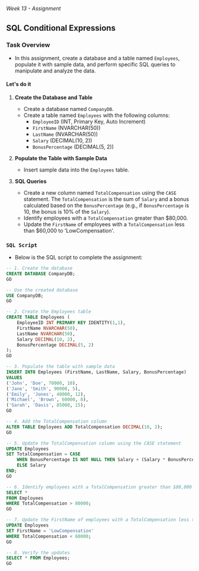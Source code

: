 ###### Week 13 - Assignment
## SQL Conditional Expressions

### Task Overview

- In this assignment, create a database and a table named `Employees`, populate it with sample data, and perform specific SQL queries to manipulate and analyze the data.

#### Let's do it

1. **Create the Database and Table**
    - Create a database named `CompanyDB`.
    - Create a table named `Employees` with the following columns:
        - `EmployeeID` (INT, Primary Key, Auto Increment)
        - `FirstName` (NVARCHAR(50))
        - `LastName` (NVARCHAR(50))
        - `Salary` (DECIMAL(10, 2))
        - `BonusPercentage` (DECIMAL(5, 2))

2. **Populate the Table with Sample Data**
    - Insert sample data into the `Employees` table.

3. **SQL Queries**
    - Create a new column named `TotalCompensation` using the `CASE` statement. The `TotalCompensation` is the sum of `Salary` and a bonus calculated based on the `BonusPercentage` (e.g., if `BonusPercentage` is 10, the bonus is 10% of the `Salary`).
    - Identify employees with a `TotalCompensation` greater than $80,000.
    - Update the `FirstName` of employees with a `TotalCompensation` less than $60,000 to 'LowCompensation'.

### `SQL Script`

- Below is the SQL script to complete the assignment:

```SQL
-- 1. Create the database
CREATE DATABASE CompanyDB;
GO

-- Use the created database
USE CompanyDB;
GO

-- 2. Create the Employees table
CREATE TABLE Employees (
    EmployeeID INT PRIMARY KEY IDENTITY(1,1),
    FirstName NVARCHAR(50),
    LastName NVARCHAR(50),
    Salary DECIMAL(10, 2),
    BonusPercentage DECIMAL(5, 2)
);
GO

-- 3. Populate the table with sample data
INSERT INTO Employees (FirstName, LastName, Salary, BonusPercentage)
VALUES 
('John', 'Doe', 70000, 10),
('Jane', 'Smith', 90000, 5),
('Emily', 'Jones', 40000, 12),
('Michael', 'Brown', 60000, 8),
('Sarah', 'Davis', 85000, 15);
GO

-- 4. Add the TotalCompensation column
ALTER TABLE Employees ADD TotalCompensation DECIMAL(10, 2);
GO

-- 5. Update the TotalCompensation column using the CASE statement
UPDATE Employees
SET TotalCompensation = CASE
    WHEN BonusPercentage IS NOT NULL THEN Salary + (Salary * BonusPercentage / 100)
    ELSE Salary
END;
GO

-- 6. Identify employees with a TotalCompensation greater than $80,000
SELECT *
FROM Employees
WHERE TotalCompensation > 80000;
GO

-- 7. Update the FirstName of employees with a TotalCompensation less than $60,000 to 'LowCompensation'
UPDATE Employees
SET FirstName = 'LowCompensation'
WHERE TotalCompensation < 60000;
GO

-- 8. Verify the updates
SELECT * FROM Employees;
GO
